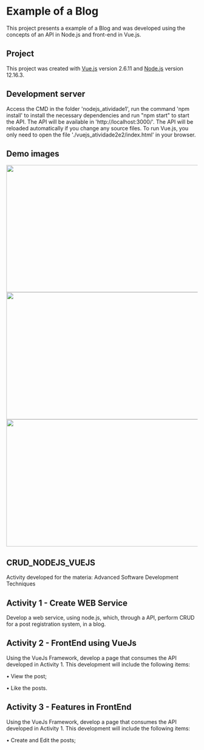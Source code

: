 # Example of a Blog

This project presents a example of a Blog and was developed using the concepts of an API in Node.js and front-end in Vue.js.

## Project

This project was created with [Vue.js](https://github.com/vuejs/vue/) version 2.6.11 and [Node.js](https://github.com/nodejs/node/) version 12.16.3.

## Development server

Access the CMD in the folder 'nodejs_atividade1', run the command 'npm install' to install the necessary dependencies and run "npm start" to start the API. The API will be available in 'http://localhost:3000/'. The API will be reloaded automatically if you change any source files.
To run Vue.js, you only need to open the file './vuejs_atividade2e2/index.html' in your browser.

## Demo images

<p align="center"><img src="https://user-images.githubusercontent.com/31325064/85955543-a8964300-b955-11ea-8dfa-5a6acf1485e5.png" width="720" height="334">

<img src="https://user-images.githubusercontent.com/31325064/85955555-b350d800-b955-11ea-8a33-e6f60cba1c9c.jpg" width="720" height="334">

<img src="https://user-images.githubusercontent.com/31325064/85955557-b64bc880-b955-11ea-9d70-39a8a5241424.jpg" width="720" height="334">

</p>

## CRUD_NODEJS_VUEJS

Activity developed for the materia: Advanced Software Development Techniques

## Activity 1 - Create WEB Service

Develop a web service, using node.js, which, through a API, perform CRUD for a post registration system, in a blog.

## Activity 2 - FrontEnd using VueJs

Using the VueJs Framework, develop a page that consumes the API developed in Activity 1. This development will include the following items:

• View the post;

• Like the posts.

## Activity 3 - Features in FrontEnd

Using the VueJs Framework, develop a page that consumes the API developed in Activity 1. This development will include the following items:

• Create and Edit the posts;
